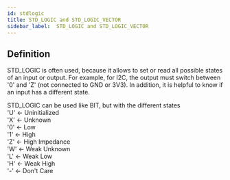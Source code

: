 ```yaml
---
id: stdlogic
title: STD_LOGIC and STD_LOGIC_VECTOR
sidebar_label:  STD_LOGIC and STD_LOGIC_VECTOR
---
```


## Definition

STD_LOGIC is often used, because it allows to set or read all possible states of an input or output. For example, for I2C, the output must switch between '0' and 'Z' (not connected to GND or 3V3). In addition, it is helpful to know if an input has a different state.

STD_LOGIC can be used like BIT, but with the different states<br/>
'U' <- Uninitialized <br/>
'X' <- Unknown <br/>
'0' <- Low <br/>
'1' <- High <br/>
'Z' <- High Impedance <br/>
'W' <- Weak Unknown <br/>
'L' <- Weak Low <br/>
'H' <- Weak High <br/>
'-' <- Don't Care<br/>